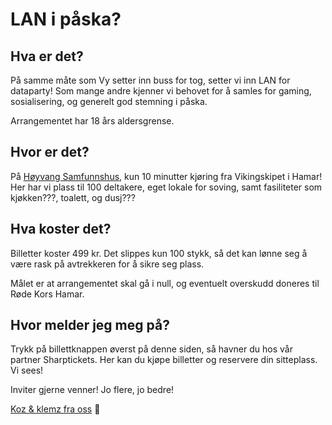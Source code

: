 # LAN i påska?

## Hva er det?
På samme måte som Vy setter inn buss for tog, setter vi inn LAN for dataparty! Som mange andre kjenner vi behovet for å samles for gaming, sosialisering, og generelt god stemning i påska.

Arrangementet har 18 års aldersgrense.

## Hvor er det?
På [Høyvang Samfunnshus](https://maps.app.goo.gl/aAfytFrVm4kqSrLd7), kun 10 minutter kjøring fra Vikingskipet i Hamar! Her har vi plass til 100 deltakere, eget lokale for soving, samt fasiliteter som kjøkken???, toalett, og dusj???

## Hva koster det?
Billetter koster 499 kr. Det slippes kun 100 stykk, så det kan lønne seg å være rask på avtrekkeren for å sikre seg plass.

Målet er at arrangementet skal gå i null, og eventuelt overskudd doneres til Røde Kors Hamar.

## Hvor melder jeg meg på?
Trykk på billettknappen øverst på denne siden, så havner du hos vår partner Sharptickets. Her kan du kjøpe billetter og reservere din sitteplass. Vi sees!

Inviter gjerne venner! Jo flere, jo bedre!

[Koz & klemz fra oss](hvem.html) 💖
